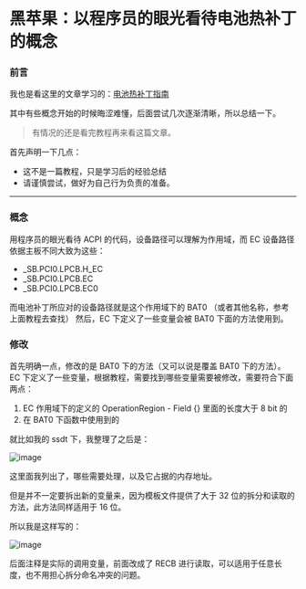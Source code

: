 # 黑苹果：以程序员的眼光看待电池热补丁的概念

### 前言

我也是看这里的文章学习的：[电池热补丁指南](https://xstar-dev.github.io/hackintosh_advanced/Guide_For_Battery_Hotpatch.html)

其中有些概念开始的时候晦涩难懂，后面尝试几次逐渐清晰，所以总结一下。

> 有情况的还是看完教程再来看这篇文章。

首先声明一下几点：

- 这不是一篇教程，只是学习后的经验总结
- 请谨慎尝试，做好为自己行为负责的准备。

---

### 概念

用程序员的眼光看待 ACPI 的代码，设备路径可以理解为作用域，而 EC 设备路径依据主板不同大致为这些：

- \_SB.PCI0.LPCB.H_EC
- \_SB.PCI0.LPCB.EC
- \_SB.PCI0.LPCB.EC0

而电池补丁所应对的设备路径就是这个作用域下的 BAT0 （或者其他名称，参考上面教程去查找）
然后，EC 下定义了一些变量会被 BAT0 下面的方法使用到。

### 修改

首先明确一点，修改的是 BAT0 下的方法（又可以说是覆盖 BAT0 下的方法）。
EC 下定义了一些变量，根据教程，需要找到哪些变量需要被修改，需要符合下面两点：

1. EC 作用域下的定义的 OperationRegion - Field {} 里面的长度大于 8 bit 的
2. 在 BAT0 下函数中使用到的

就比如我的 ssdt 下，我整理了之后是：

![image](https://user-images.githubusercontent.com/45085199/124557713-64912480-de6c-11eb-984f-94b1449fbb33.png)

这里面我列出了，哪些需要处理，以及它占据的内存地址。

但是并不一定要拆出新的变量来，因为模板文件提供了大于 32 位的拆分和读取的方法，此方法同样适用于 16 位。

所以我是这样写的：

![image](https://user-images.githubusercontent.com/45085199/124557723-6824ab80-de6c-11eb-8f1e-c8d7fa2682ca.png)

后面注释是实际的调用变量，前面改成了 RECB 进行读取，可以适用于任意长度，也不用担心拆分命名冲突的问题。
